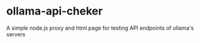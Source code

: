 # ollama-api-cheker
A simple node.js proxy and html page for testing API endpoints of ollama's servers
